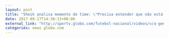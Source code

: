 ```yaml
---
layout: post
title: "Sheik analisa momento do time: \"Precisa entender que não está legal\""
date: 2017-09-17T14:30:13+00:00
external_link: "http://sportv.globo.com/futebol-nacional/videos/v/a-gente-precisamos-entender-que-nao-esta-legal-diz-emerson-sheik/6154265/"
categories: news globo.com
---
```

